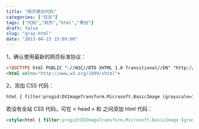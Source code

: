 ```yaml
---
title: "网页黑白代码"
categories: ["日志"]
tags: ["代码","网页","html","黑白"]
draft: false
slug: "gray-html"
date: "2013-04-23 15:09:00"
---
```


1，确认使用最新的网页标准协议：
```html
<!DOCTYPE html PUBLIC "-//W3C//DTD XHTML 1.0 Transitional//EN" "http://www.w3.org/TR/xhtml1/DTD/xhtml1-transitional.dtd"> 
<html xmlns="http://www.w3.org/1999/xhtml">
```
2，添加 CSS 代码：
```html
html { filter:progid:DXImageTransform.Microsoft.BasicImage (grayscale=1); -webkit-filter: grayscale (1); }
```
若没有全站 CSS 代码，可在 < head > 和 </head > 之间添加 html 代码：
```html
<style>html { filter:progid:DXImageTransform.Microsoft.BasicImage (grayscale=1); -webkit-filter: grayscale (1); }</style>
```

